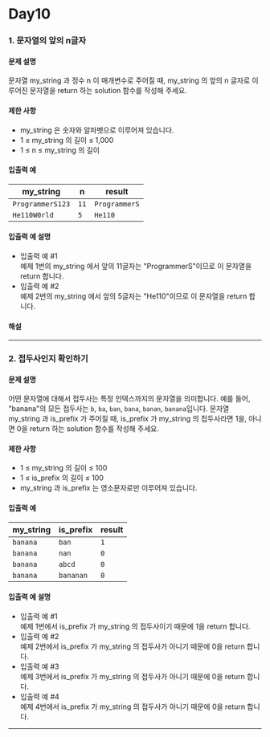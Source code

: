 # Day10

### 1. 문자열의 앞의 n글자

#### 문제 설명  
문자열 my_string 과 정수 n 이 매개변수로 주어질 때, my_string 의 앞의 n 글자로 이루어진 문자열을
return 하는 solution 함수를 작성해 주세요.

#### 제한 사항
- my_string 은 숫자와 알파벳으로 이루어져 있습니다.
- 1 ≤ my_string 의 길이 ≤ 1,000
- 1 ≤ n ≤ my_string 의 길이

#### 입출력 예

| my_string        | n    | result        |
|------------------|------|---------------|
| `ProgrammerS123` | `11` | `ProgrammerS` |
| `He110W0rld`     | `5`  | `He110`       |

#### 입출력 예 설명
- 입출력 예 #1  
예제 1번의 my_string 에서 앞의 11글자는 "ProgrammerS"이므로 이 문자열을 return 합니다.
- 입출력 예 #2  
예제 2번의 my_string 에서 앞의 5글자는 "He110"이므로 이 문자열을 return 합니다.

#### 해설


---

### 2. 접두사인지 확인하기

#### 문제 설명
어떤 문자열에 대해서 접두사는 특정 인덱스까지의 문자열을 의미합니다. 예를 들어,
"banana"의 모든 접두사는 `b`, `ba`, `ban`, `bana`, `banan`, `banana`입니다.
문자열 my_string 과 is_prefix 가 주어질 때, is_prefix 가 my_string 의 접두사라면
1을, 아니면 0을 return 하는 solution 함수를 작성해 주세요.

#### 제한 사항
- 1 ≤ my_string 의 길이 ≤ 100
- 1 ≤ is_prefix 의 길이 ≤ 100
- my_string 과 is_prefix 는 영소문자로만 이루어져 있습니다.

#### 입출력 예

| my_string | is_prefix | result |
|-----------|-----------|--------|
| `banana`  | `ban`     | `1`    |
| `banana`  | `nan`     | `0`    |
| `banana`  | `abcd`    | `0`    |
| `banana`  | `bananan` | `0`    |

#### 입출력 예 설명
- 입출력 예 #1  
예제 1번에서 is_prefix 가 my_string 의 접두사이기 때문에 1을 return 합니다.
- 입출력 예 #2  
예제 2번에서 is_prefix 가 my_string 의 접두사가 아니기 때문에 0을 return 합니다.
- 입출력 예 #3  
예제 3번에서 is_prefix 가 my_string 의 접두사가 아니기 때문에 0을 return 합니다.
- 입출력 예 #4  
예제 4번에서 is_prefix 가 my_string 의 접두사가 아니기 때문에 0을 return 합니다.

---
